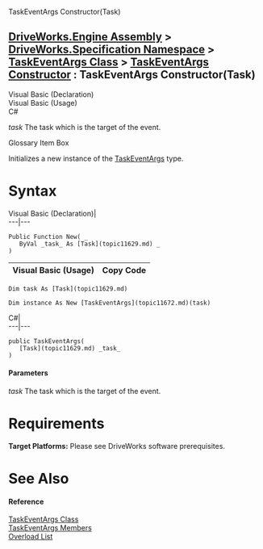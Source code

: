 TaskEventArgs Constructor(Task)   
  
[DriveWorks.Engine Assembly](topic2156.md) > [DriveWorks.Specification Namespace](topic10764.md) > [TaskEventArgs Class](topic11672.md) > [TaskEventArgs Constructor](topic11678.md) : TaskEventArgs Constructor(Task)  
---  
  
Visual Basic (Declaration)    
Visual Basic (Usage)    
C# 

_task_
    The task which is the target of the event.

Glossary Item Box

Initializes a new instance of the [TaskEventArgs](topic11672.md) type. 

# Syntax

Visual Basic (Declaration)|   
---|---  
      
    
    Public Function New( _
       ByVal _task_ As [Task](topic11629.md) _
    )  
  
Visual Basic (Usage)| Copy Code  
---|---  
      
    
    Dim task As [Task](topic11629.md)
     
    Dim instance As New [TaskEventArgs](topic11672.md)(task)  
  
C#|   
---|---  
      
    
    public TaskEventArgs( 
       [Task](topic11629.md) _task_
    )  
  
#### Parameters

 _task_
    The task which is the target of the event.

# Requirements

**Target Platforms:** Please see DriveWorks software prerequisites.

# See Also

#### Reference

[TaskEventArgs Class](topic11672.md)   
[TaskEventArgs Members](topic11673.md)   
[Overload List](topic11678.md)


